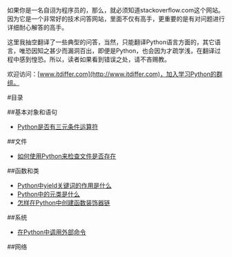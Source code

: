 如果你是一名自诩为程序员的，那么，就必须知道stackoverflow.com这个网站。因为它是一个非常好的技术问答网站，里面不仅有高手，更重要的是有对问题进行详细耐心解答的高手。

这里我抽空翻译了一些典型的问答，当然，只能翻译Python语言方面的，其它语言，唯恐因知之甚少而漏洞百出，即便是Python，也会因为才疏学浅，在翻译过程中感到惶恐。所以，读者如果看到错误之处，请不吝赐教。

欢迎访问：[www.itdiffer.com](http://www.itdiffer.com)，加入学习Python的群组。

#目录

##基本对象和语句

- [Python是否有三元条件运算符](./101.md)

##文件

- [如何使用Python来检查文件是否存在](./201.md)

##函数和类

- [Python中yield关键词的作用是什么](./301.md)
- [Python中的元类是什么](./302.md)
- [怎样在Python中创建函数装饰器链](./303.md)

##系统

- [在Python中调用外部命令](./401.md)

##网络
